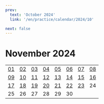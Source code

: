 ```yaml
---
prev:
  text: 'October 2024'
  link: '/en/practice/calendar/2024/10'

next: false
---
```


# November 2024

<table class="calendar">
	<tr>
		<td><a href=/en/practice/prob/2024/11/01>01</a><br><Badge type="tip" text="Def"/></td>
		<td><a href=/en/practice/prob/2024/11/02>02</a><br><Badge type="warning" text="Play"/></td>
		<td><a href=/en/practice/prob/2024/11/03>03</a><br><Badge type="danger" text="Bid"/></td>
		<td><a href=/en/practice/prob/2024/11/04>04</a><br><Badge type="warning" text="Play"/></td>
		<td><a href=/en/practice/prob/2024/11/05>05</a><br><Badge type="tip" text="Def"/></td>
		<td><a href=/en/practice/prob/2024/11/06>06</a><br><Badge type="danger" text="Bid"/></td>
		<td><a href=/en/practice/prob/2024/11/07>07</a><br><Badge type="warning" text="Play"/></td>
		<td><a href=/en/practice/prob/2024/11/08>08</a><br><Badge type="warning" text="Play"/></td>
	</tr>
	<tr>
		<td><a href=/en/practice/prob/2024/11/09>09</a><br><Badge type="warning" text="Play"/></td>
		<td><a href=/en/practice/prob/2024/11/10>10</a><br><Badge type="danger" text="Bid"/></td>
		<td><a href=/en/practice/prob/2024/11/11>11</a><br><Badge type="warning" text="Play"/></td>
		<td><a href=/en/practice/prob/2024/11/12>12</a><br><Badge type="tip" text="Def"/></td>
		<td><a href=/en/practice/prob/2024/11/13>13</a><br><Badge type="danger" text="Bid"/></td>
		<td><a href=/en/practice/prob/2024/11/14>14</a><br><Badge type="tip" text="Def"/></td>
		<td><a href=/en/practice/prob/2024/11/15>15</a><br><Badge type="warning" text="Play"/></td>
		<td><a href=/en/practice/prob/2024/11/16>16</a><br><Badge type="warning" text="Play"/></td>
	</tr>
	<tr>
		<td><a href=/en/practice/prob/2024/11/17>17</a><br><Badge type="danger" text="Bid"/></td>
		<td><a href=/en/practice/prob/2024/11/18>18</a><br><Badge type="warning" text="Play"/></td>
		<td><a href=/en/practice/prob/2024/11/19>19</a><br><Badge type="tip" text="Def"/></td>
		<td><a href=/en/practice/prob/2024/11/20>20</a><br><Badge type="danger" text="Bid"/></td>
		<td><a href=/en/practice/prob/2024/11/21>21</a><br><Badge type="warning" text="Play"/></td>
		<td><a href=/en/practice/prob/2024/11/22>22</a><br><Badge type="warning" text="Play"/></td>
		<td><a href=/en/practice/prob/2024/11/23>23</a><br><Badge type="tip" text="Def"/></td>
		<td>24</td>
	</tr>
    <tr>
        <td>25</td>
		<td>26</td>
		<td>27</td>
		<td>28</td>
		<td>29</td>
		<td>30</td>
		<td></td>
		<td></td>
	</tr>
</table>

[<Badge type="tip" text="Learning ->"/>](/en/learning/calendar/2024/11) <Badge type="info" text="Practice &uarr;"/>